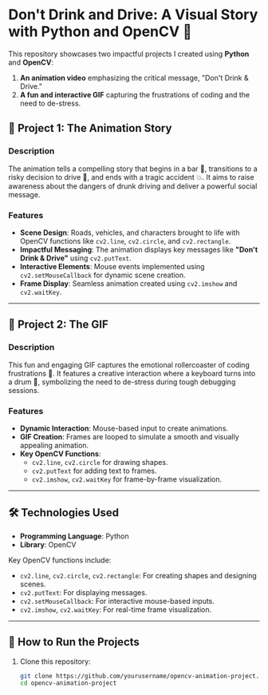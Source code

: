 # Don't Drink and Drive: A Visual Story with Python and OpenCV 🚗  

This repository showcases two impactful projects I created using **Python** and **OpenCV**:  
1. **An animation video** emphasizing the critical message, "Don't Drink & Drive."  
2. **A fun and interactive GIF** capturing the frustrations of coding and the need to de-stress.  

## 🔹 Project 1: The Animation Story  
### Description  
The animation tells a compelling story that begins in a bar 🍻, transitions to a risky decision to drive 🚗, and ends with a tragic accident 💥. It aims to raise awareness about the dangers of drunk driving and deliver a powerful social message.  

### Features  
- **Scene Design**: Roads, vehicles, and characters brought to life with OpenCV functions like `cv2.line`, `cv2.circle`, and `cv2.rectangle`.  
- **Impactful Messaging**: The animation displays key messages like **"Don't Drink & Drive"** using `cv2.putText`.  
- **Interactive Elements**: Mouse events implemented using `cv2.setMouseCallback` for dynamic scene creation.  
- **Frame Display**: Seamless animation created using `cv2.imshow` and `cv2.waitKey`.  

---

## 🔹 Project 2: The GIF  
### Description  
This fun and engaging GIF captures the emotional rollercoaster of coding frustrations 🐞. It features a creative interaction where a keyboard turns into a drum 🥁, symbolizing the need to de-stress during tough debugging sessions.  

### Features  
- **Dynamic Interaction**: Mouse-based input to create animations.  
- **GIF Creation**: Frames are looped to simulate a smooth and visually appealing animation.  
- **Key OpenCV Functions**:  
  - `cv2.line`, `cv2.circle` for drawing shapes.  
  - `cv2.putText` for adding text to frames.  
  - `cv2.imshow`, `cv2.waitKey` for frame-by-frame visualization.  

---

## 🛠️ Technologies Used  
- **Programming Language**: Python  
- **Library**: OpenCV  

Key OpenCV functions include:  
- `cv2.line`, `cv2.circle`, `cv2.rectangle`: For creating shapes and designing scenes.  
- `cv2.putText`: For displaying messages.  
- `cv2.setMouseCallback`: For interactive mouse-based inputs.  
- `cv2.imshow`, `cv2.waitKey`: For real-time frame visualization.  

---

## 🚀 How to Run the Projects  
1. Clone this repository:  
   ```bash  
   git clone https://github.com/yourusername/opencv-animation-project.git  
   cd opencv-animation-project  
